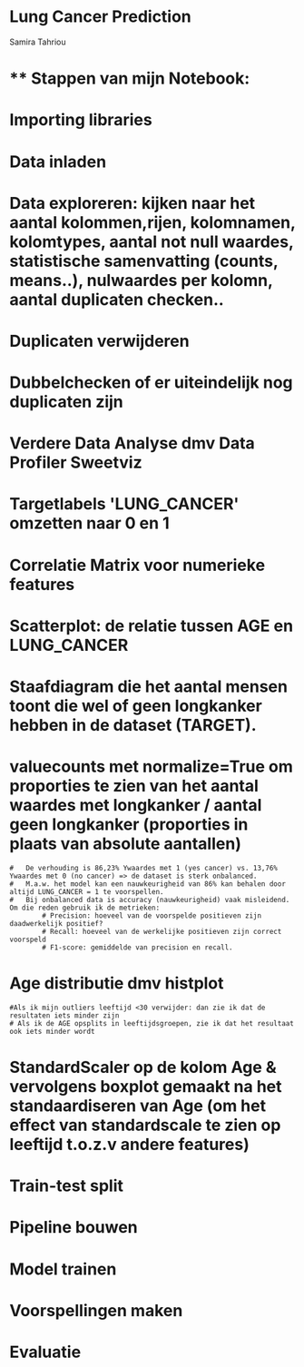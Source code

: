 # Lung Cancer Prediction
Samira Tahriou


# ** Stappen van mijn Notebook:

# Importing libraries
# Data inladen
# Data exploreren: kijken naar het aantal kolommen,rijen, kolomnamen, kolomtypes, aantal not null waardes, statistische samenvatting (counts, means..), nulwaardes per kolomn, aantal duplicaten checken..
# Duplicaten verwijderen
# Dubbelchecken of er uiteindelijk nog duplicaten zijn
# Verdere Data Analyse dmv Data Profiler Sweetviz
# Targetlabels 'LUNG_CANCER' omzetten naar 0 en 1
# Correlatie Matrix voor numerieke features
# Scatterplot: de relatie tussen AGE en LUNG_CANCER
# Staafdiagram die het aantal mensen toont die wel of geen longkanker hebben in de dataset (TARGET).
# valuecounts met normalize=True om proporties te zien van het aantal waardes met longkanker / aantal geen longkanker (proporties in plaats van absolute aantallen)
    #   De verhouding is 86,23% Ywaardes met 1 (yes cancer) vs. 13,76% Ywaardes met 0 (no cancer) => de dataset is sterk onbalanced.
    #   M.a.w. het model kan een nauwkeurigheid van 86% kan behalen door altijd LUNG_CANCER = 1 te voorspellen. 
    #   Bij onbalanced data is accuracy (nauwkeurigheid) vaak misleidend. Om die reden gebruik ik de metrieken:
            # Precision: hoeveel van de voorspelde positieven zijn daadwerkelijk positief?
            # Recall: hoeveel van de werkelijke positieven zijn correct voorspeld
            # F1-score: gemiddelde van precision en recall.
# Age distributie dmv histplot  
    #Als ik mijn outliers leeftijd <30 verwijder: dan zie ik dat de resultaten iets minder zijn 
    # Als ik de AGE opsplits in leeftijdsgroepen, zie ik dat het resultaat ook iets minder wordt
# StandardScaler op de kolom Age & vervolgens boxplot gemaakt na het standaardiseren van Age (om het effect van standardscale te zien op leeftijd t.o.z.v andere features)
# Train-test split
# Pipeline bouwen
# Model trainen
# Voorspellingen maken
# Evaluatie